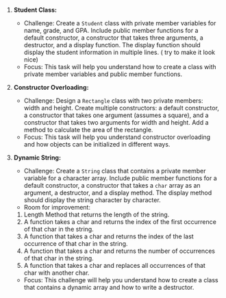 

1. **Student Class:**
   - Challenge: Create a `Student` class with private member variables for name, grade, and GPA. Include public member functions for a default constructor, a constructor that takes three arguments, a destructor, and a display function. The display function should display the student information in multiple lines. ( try to make it look nice)
   - Focus: This task will help you understand how to create a class with private member variables and public member functions.


2. **Constructor Overloading:**
   - Challenge: Design a `Rectangle` class with two private members: width and height. Create multiple constructors: a default constructor, a constructor that takes one argument (assumes a square), and a constructor that takes two arguments for width and height. Add a method to calculate the area of the rectangle.
   - Focus: This task will help you understand constructor overloading and how objects can be initialized in different ways.

3. **Dynamic String:**
   - Challenge: Create a `String` class that contains a private member variable for a character array. Include public member functions for a default constructor, a constructor that takes a `char` array as an argument, a destructor, and a display method. The display method should display the string character by character.
   - Room for improvement: 
   1. Length Method that returns the length of the string. 
   2. A function takes a char and returns the index of the first occurrence of that char in the string. 
   3. A function that takes a char and returns the index of the last occurrence of that char in the string. 
   4. A function that takes a char and returns the number of occurrences of that char in the string.
   5. A function that takes a char and replaces all occurrences of that char with another char.

   - Focus: This challenge will help you understand how to create a class that contains a dynamic array and how to write a destructor.

